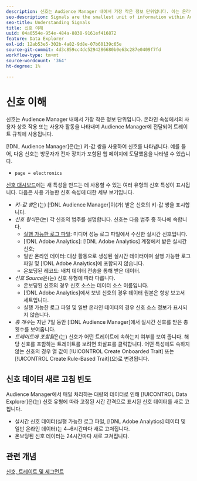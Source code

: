 ```yaml
---
description: 신호는 Audience Manager 내에서 가장 작은 정보 단위입니다. 이는 온라인 속성에 대한 사용자 상호 작용 또는 사용자 활동을 나타내며 Audience Manager에 전달되어 트레이트 규칙에 사용됩니다.
seo-description: Signals are the smallest unit of information within Audience Manager. They represent user interactions or user activity on your online properties, and get passed on to Audience Manager to be used in trait rules.
seo-title: Understanding Signals
title: 신호 이해
uuid: 04a0554e-954e-484a-8838-9161ef416872
feature: Data Explorer
exl-id: 12ab53e5-302b-4a82-9d8e-07b60139c65e
source-git-commit: 4d3c859cc4dc5294286680b0e63c287e0409f7fd
workflow-type: tm+mt
source-wordcount: '364'
ht-degree: 1%

---
```


# 신호 이해

신호는 Audience Manager 내에서 가장 작은 정보 단위입니다. 온라인 속성에서의 사용자 상호 작용 또는 사용자 활동을 나타내며 Audience Manager에 전달되어 트레이트 규칙에 사용됩니다.

[!DNL Audience Manager]은(는) 키-값 쌍을 사용하여 신호를 나타냅니다. 예를 들어, 다음 신호는 방문자가 전자 장치가 포함된 웹 페이지에 도달했음을 나타낼 수 있습니다.

* `page = electronics`

[신호 대시보드](../../features/data-explorer/data-explorer-signals-dashboard.md)에는 새 특성을 만드는 데 사용할 수 있는 여러 유형의 신호 특성이 표시됩니다. 다음은 사용 가능한 신호 속성에 대한 세부 보기입니다.

* *키-값 쌍*&#x200B;은(는) [!DNL Audience Manager]이(가) 받은 신호의 키-값 쌍을 표시합니다.
* *신호 형식*&#x200B;은(는) 각 신호의 범주를 설명합니다. 신호는 다음 범주 중 하나에 속합니다.
   * [실행 가능한 로그 파일](/help/using/integration/media-data-integration/actionable-log-files.md): 미디어 성능 로그 파일에서 수신한 실시간 신호입니다.
   * [!DNL Adobe Analytics]: [!DNL Adobe Analytics] 계정에서 받은 실시간 신호;
   * 일반 온라인 데이터: 대상 활동으로 생성된 실시간 데이터이며 실행 가능한 로그 파일 및 [!DNL Adobe Analytics]에 포함되지 않습니다.
   * 온보딩된 레코드: 배치 데이터 전송을 통해 받은 데이터.
* *신호 Source*&#x200B;은(는) 신호 유형에 따라 다릅니다.
   * 온보딩된 신호의 경우 신호 소스는 데이터 소스 이름입니다.
   * [!DNL Adobe Analytics]에서 보낸 신호의 경우 데이터 원본은 항상 보고서 세트입니다.
   * 실행 가능한 로그 파일 및 일반 온라인 데이터의 경우 신호 소스 정보가 표시되지 않습니다.
* *총 개수*&#x200B;는 지난 7일 동안 [!DNL Audience Manager]에서 실시간 신호를 받은 총 횟수를 보여줍니다.
* *트레이트에 포함됨*&#x200B;은(는) 신호가 어떤 트레이트에 속하는지 여부를 보여 줍니다. 해당 신호를 포함하는 트레이트를 보려면 화살표를 클릭합니다. 어떤 특성에도 속하지 않는 신호의 경우 열 값이 [!UICONTROL Create Onboarded Trait] 또는 [!UICONTROL Create Rule-Based Trait]&#x200B;(으)로 변경됩니다.

## 신호 데이터 새로 고침 빈도

Audience Manager에서 매일 처리하는 대량의 데이터로 인해 [!UICONTROL Data Explorer]은(는) 신호 유형에 따라 고정된 시간 간격으로 표시된 신호 데이터를 새로 고칩니다.

* 실시간 신호 데이터(실행 가능한 로그 파일, [!DNL Adobe Analytics] 데이터 및 일반 온라인 데이터)는 4~6시간마다 새로 고쳐집니다.
* 온보딩된 신호 데이터는 24시간마다 새로 고쳐집니다.

## 관련 개념

[신호, 트레이트 및 세그먼트](/help/using/reference/signal-trait-segment.md)
